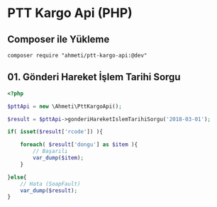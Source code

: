 # PTT Kargo Api (PHP)

## Composer ile Yükleme
```code
composer require "ahmeti/ptt-kargo-api:@dev"
```

## 01. Gönderi Hareket İşlem Tarihi Sorgu
```php
<?php

$pttApi = new \Ahmeti\PttKargoApi();

$result = $pttApi->gonderiHareketIslemTarihiSorgu('2018-03-01');

if( isset($result['rcode']) ){

    foreach( $result['dongu'] as $item ){
        // Başarılı
        var_dump($item);
    }

}else{
    // Hata (SoapFault)
    var_dump($result);
}
